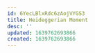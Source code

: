 ```yaml
---
id: 6YecLBlxRdc6zAojVYGS3
title: Heideggerian Moment
desc: ''
updated: 1639762693866
created: 1639762693866
---
```


